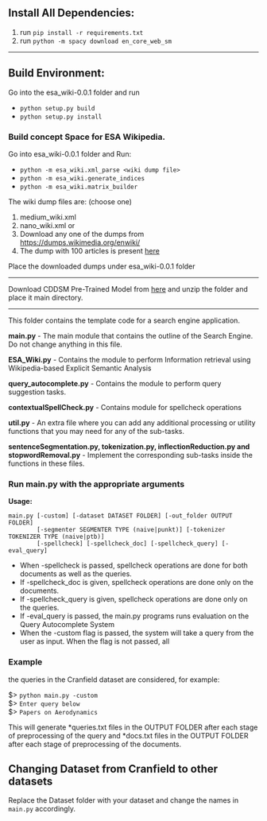 ## Install All Dependencies:
1. run `pip install -r requirements.txt`
2. run `python -m spacy download en_core_web_sm`

------------------------------------------------------------------------------------------------------------------------

## Build Environment:
Go into the esa_wiki-0.0.1 folder and run
* `python setup.py build`
* `python setup.py install`

### Build concept Space for ESA Wikipedia. 
Go into esa_wiki-0.0.1 folder and Run:
* `python -m esa_wiki.xml_parse <wiki dump file>`
* `python -m esa_wiki.generate_indices`
* `python -m esa_wiki.matrix_builder`

The wiki dump files are: (choose one)
1. medium_wiki.xml
2. nano_wiki.xml or
3. Download any one of the dumps from https://dumps.wikimedia.org/enwiki/
4. The dump with 100 articles is present [here](https://drive.google.com/file/d/1Kt94MWGsxMNZY26lCjS_PSXrLk3XnEOz/view?usp=sharing)

Place the downloaded dumps under esa_wiki-0.0.1 folder

------------------------------------------------------------------------------------------------------------------------
Download CDDSM Pre-Trained Model from [here](https://drive.google.com/file/d/1dxdg1aVLzeH-ZlDqUjiTwAnDThUjhuhv/view?usp=sharing) and unzip the folder and place it main directory.

------------------------------------------------------------------------------------------------------------------------
This folder contains the template code for a search engine application.

**main.py** - The main module that contains the outline of the Search Engine. Do not change anything in this file.

**ESA_Wiki.py** - Contains the module to perform Information retrieval using Wikipedia-based Explicit Semantic Analysis

**query_autocomplete.py** - Contains the module to perform query suggestion tasks.

**contextualSpellCheck.py** - Contains module for spellcheck operations

**util.py** - An extra file where you can add any additional processing or utility functions that you may need for any of the sub-tasks.

**sentenceSegmentation.py, tokenization.py, inflectionReduction.py and stopwordRemoval.py** - Implement the corresponding sub-tasks inside the functions in these files.

    

### Run main.py with the appropriate arguments

**Usage:** 
```
main.py [-custom] [-dataset DATASET FOLDER] [-out_folder OUTPUT FOLDER] 
        [-segmenter SEGMENTER TYPE (naive|punkt)] [-tokenizer TOKENIZER TYPE (naive|ptb)] 
        [-spellcheck] [-spellcheck_doc] [-spellcheck_query] [-eval_query]
```
    
    
* When -spellcheck is passed, spellcheck operations are done for both documents as well as the queries.
* If -spellcheck_doc is given, spellcheck operations are done only on the documents.
* If -spellcheck_query is given, spellcheck operations are done only on the queries.
* If -eval_query is passed, the main.py programs runs evaluation on the Query Autocomplete System
* When the -custom flag is passed, the system will take a query from the user as input. When the flag is not passed, all


### Example
the queries in the Cranfield dataset are considered, for example:

$> `python main.py -custom` <br>
$> `Enter query below` <br>
$> `Papers on Aerodynamics` <br>

This will generate *queries.txt files in the OUTPUT FOLDER after each stage of preprocessing of the query and *docs.txt files in the OUTPUT FOLDER after each stage of preprocessing of the documents.

## Changing Dataset from Cranfield to other datasets
Replace the Dataset folder with your dataset and change the names in `main.py` accordingly.
